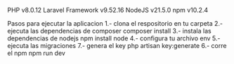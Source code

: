 PHP v8.0.12
Laravel Framework v9.52.16
NodeJS v21.5.0
npm v10.2.4

Pasos para ejecutar la aplicacion
1.- clona el respositorio en tu carpeta
2.- ejecuta las dependencias de composer
    composer install
3.- instala las dependencias de nodejs
    npm install node
4.- configura tu archivo env
5.- ejecuta las migraciones
7.- genera el key
	php artisan key:generate
6.- corre el npm 
    npm run dev